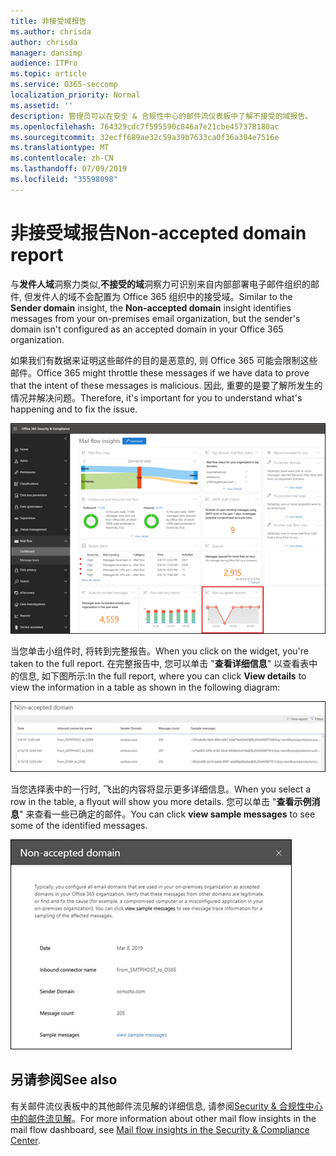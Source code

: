 ```yaml
---
title: 非接受域报告
ms.author: chrisda
author: chrisda
manager: dansimp
audience: ITPro
ms.topic: article
ms.service: O365-seccomp
localization_priority: Normal
ms.assetid: ''
description: 管理员可以在安全 & 合规性中心的邮件流仪表板中了解不接受的域报告。
ms.openlocfilehash: 764329cdc7f595590c846a7e21cbe457378180ac
ms.sourcegitcommit: 32ecff689ae32c59a39b7633ca0f36a304e7516e
ms.translationtype: MT
ms.contentlocale: zh-CN
ms.lasthandoff: 07/09/2019
ms.locfileid: "35598098"
---
```

# <a name="non-accepted-domain-report"></a><span data-ttu-id="4221f-103">非接受域报告</span><span class="sxs-lookup"><span data-stu-id="4221f-103">Non-accepted domain report</span></span>

<span data-ttu-id="4221f-104">与**发件人域**洞察力类似,**不接受的域**洞察力可识别来自内部部署电子邮件组织的邮件, 但发件人的域不会配置为 Office 365 组织中的接受域。</span><span class="sxs-lookup"><span data-stu-id="4221f-104">Similar to the **Sender domain** insight, the **Non-accepted domain** insight identifies messages from your on-premises email organization, but the sender's domain isn't configured as an accepted domain in your Office 365 organization.</span></span>

<span data-ttu-id="4221f-105">如果我们有数据来证明这些邮件的目的是恶意的, 则 Office 365 可能会限制这些邮件。</span><span class="sxs-lookup"><span data-stu-id="4221f-105">Office 365 might throttle these messages if we have data to prove that the intent of these messages is malicious.</span></span> <span data-ttu-id="4221f-106">因此, 重要的是要了解所发生的情况并解决问题。</span><span class="sxs-lookup"><span data-stu-id="4221f-106">Therefore, it's important for you to understand what's happening and to fix the issue.</span></span>

![安全 & 合规性中心的邮件流仪表板中的不可接受的域报告](media/non-accepted-domain-report-selected.png)

<span data-ttu-id="4221f-108">当您单击小组件时, 将转到完整报告。</span><span class="sxs-lookup"><span data-stu-id="4221f-108">When you click on the widget, you're taken to the full report.</span></span> <span data-ttu-id="4221f-109">在完整报告中, 您可以单击 "**查看详细信息**" 以查看表中的信息, 如下图所示:</span><span class="sxs-lookup"><span data-stu-id="4221f-109">In the full report, where you can click **View details** to view the information in a table as shown in the following diagram:</span></span>

![不接受的域中的查看详细信息表报告](media/non-accepted-domain-report-view-details.png)

<span data-ttu-id="4221f-111">当您选择表中的一行时, 飞出的内容将显示更多详细信息。</span><span class="sxs-lookup"><span data-stu-id="4221f-111">When you select a row in the table, a flyout will show you more details.</span></span> <span data-ttu-id="4221f-112">您可以单击 "**查看示例消息**" 来查看一些已确定的邮件。</span><span class="sxs-lookup"><span data-stu-id="4221f-112">You can click **view sample messages** to see some of the identified messages.</span></span>

![在 "不接受的域" 报告的详细信息表中选择一行。](media/non-accepted-domain-report-select-row-in-table.png)

## <a name="see-also"></a><span data-ttu-id="4221f-114">另请参阅</span><span class="sxs-lookup"><span data-stu-id="4221f-114">See also</span></span>

<span data-ttu-id="4221f-115">有关邮件流仪表板中的其他邮件流见解的详细信息, 请参阅[Security & 合规性中心中的邮件流见解](mail-flow-insights-v2.md)。</span><span class="sxs-lookup"><span data-stu-id="4221f-115">For more information about other mail flow insights in the mail flow dashboard, see [Mail flow insights in the Security & Compliance Center](mail-flow-insights-v2.md).</span></span>
